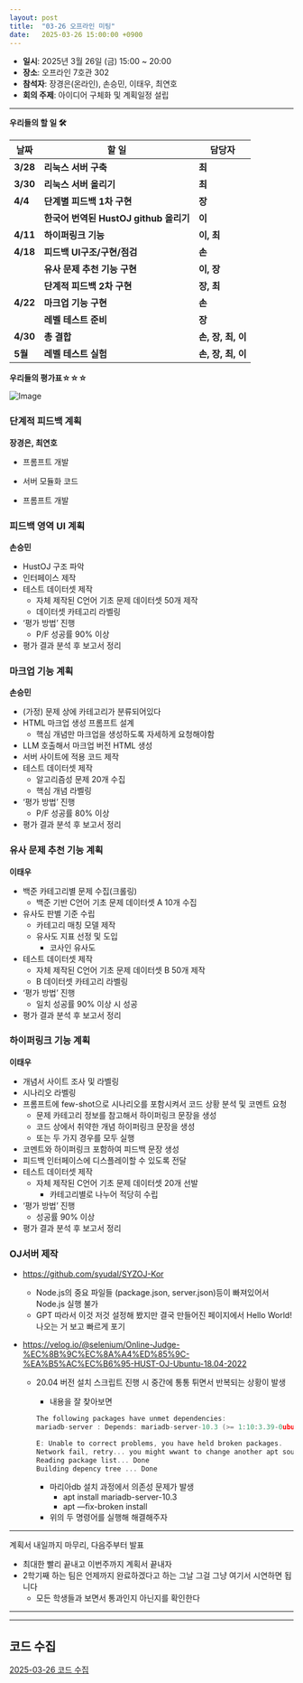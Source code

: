 ```yaml
---
layout: post
title:  "03-26 오프라인 미팅"
date:   2025-03-26 15:00:00 +0900
---
```


- **일시**: 2025년 3월 26일 (금) 15:00 ~ 20:00
- **장소**: 오프라인 7호관 302
- **참석자**: 장경은(온라인), 손승민, 이태우, 최연호
- **회의 주제**: 아이디어 구체화 및 계획일정 설립

---

**우리들의 할 일 🛠️**

| **날짜** | **할 일** | **담당자** |
| --- | --- | --- |
| **3/28** | **리눅스 서버 구축** | **최** |
| **3/30** | **리눅스 서버 올리기** | **최** |
| **4/4** | **단계별 피드백 1차 구현** | **장** |
|  | **한국어 번역된 HustOJ github 올리기** | **이** |
| **4/11** | **하이퍼링크 기능** | **이, 최**  |
| **4/18** | **피드백 UI구조/구현/점검** | **손** |
|  | **유사 문제 추천 기능 구현** | **이, 장** |
|  | **단계적 피드백 2차 구현** | **장, 최** |
| **4/22** | **마크업 기능 구현** | **손** |
|  | **레벨 테스트 준비** | **장** |
| **4/30** | **총 결합** | **손, 장, 최, 이** |
| **5월**  | **레벨 테스트 실험** | **손, 장, 최, 이** |

**우리들의 평가표☆☆☆**

![Image](https://github.com/user-attachments/assets/1a9632e3-726e-403b-9ce0-1342bb61c1be)

### 단계적 피드백 계획

**장경은, 최연호**

- 프롬프트 개발
- 서버 모듈화 코드

- 프롬프트 개발

### 피드백 영역 UI 계획

**손승민**

- HustOJ 구조 파악
- 인터페이스 제작
- 테스트 데이터셋 제작
    - 자체 제작된 C언어 기초 문제 데이터셋 50개 제작
    - 데이터셋 카테고리 라벨링
- ‘평가 방법’ 진행
    - P/F 성공률 90% 이상
- 평가 결과 분석 후 보고서 정리

### 마크업 기능 계획

**손승민**

- (가정) 문제 상에 카테고리가 분류되어있다
- HTML 마크업 생성 프롬프트 설계
    - 핵심 개념만 마크업을 생성하도록 자세하게 요청해야함
- LLM 호출해서 마크업 버전 HTML 생성
- 서버 사이트에 적용 코드 제작
- 테스트 데이터셋 제작
    - 알고리즘성 문제 20개 수집
    - 핵심 개념 라벨링
- ‘평가 방법’ 진행
    - P/F 성공률 80% 이상
- 평가 결과 분석 후 보고서 정리

### 유사 문제 추천 기능 계획

**이태우**

- 백준 카테고리별 문제 수집(크롤링)
    - 백준 기반 C언어 기초 문제 데이터셋 A 10개 수집
- 유사도 판별 기준 수립
    - 카테고리 매칭 모델 제작
    - 유사도 지표 선정 및 도입
        - 코사인 유사도
- 테스트 데이터셋 제작
    - 자체 제작된 C언어 기초 문제 데이터셋 B 50개 제작
    - B 데이터셋 카테고리 라벨링
- ‘평가 방법’ 진행
    - 일치 성공률 90% 이상 시 성공
- 평가 결과 분석 후 보고서 정리

### 하이퍼링크 기능 계획

**이태우**

- 개념서 사이트 조사 및 라벨링
- 시나리오 라벨링
- 프롬프트에 few-shot으로 시나리오를 포함시켜서 코드 상황 분석 및 코멘트 요청
    - 문제 카테고리 정보를 참고해서 하이퍼링크 문장을 생성
    - 코드 상에서 취약한 개념 하이퍼링크 문장을 생성
    - 또는 두 가지 경우를 모두 실행
- 코멘트와 하이퍼링크 포함하여 피드백 문장 생성
- 피드백 인터페이스에 디스플레이할 수 있도록 전달
- 테스트 데이터셋 제작
    - 자체 제작된 C언어 기초 문제 데이터셋 20개 선발
        - 카테고리별로 나누어 적당히 수립
- ‘평가 방법’ 진행
    - 성공률 90% 이상
- 평가 결과 분석 후 보고서 정리

### OJ서버 제작

- https://github.com/syudal/SYZOJ-Kor
    - Node.js의 중요 파일들 (package.json, server.json)등이 빠져있어서 Node.js 실행 불가
    - GPT 따라서 이것 저것 설정해 봤지만 결국 만들어진 페이지에서 Hello World! 나오는 거 보고 빠르게 포기

- https://velog.io/@selenium/Online-Judge-%EC%8B%9C%EC%8A%A4%ED%85%9C-%EA%B5%AC%EC%B6%95-HUST-OJ-Ubuntu-18.04-2022
    - 20.04 버전 설치 스크립트 진행 시 중간에 통통 튀면서 반복되는 상황이 발생
        - 내용을 잘 찾아보면
        
        ```c
        The following packages have unmet dependencies:
        mariadb-server : Depends: mariadb-server-10.3 (>= 1:10:3.39-0ubuntu0.20.04.2) but it is not going to be installed
        
        E: Unable to correct problems, you have held broken packages.
        Network fail, retry... you might wwant to change another apt source for install or you might need to add [univerese] [multiverse] to your /etc/apt/sources.list
        Reading package list... Done
        Building depency tree ... Done
        ```
        
        - 마리아db 설치 과정에서 의존성 문제가 발생
            - apt install mariadb-server-10.3
            - apt —fix-broken install
        - 위의 두 명령어를 실행해 해결해주자

---

계획서 내일까지 마무리, 다음주부터 발표

- 최대한 빨리 끝내고 이번주까지 계획서 끝내자
- 2학기째 하는 팀은 언제까지 완료하겠다고 하는 그날 그걸 그냥 여기서 시연하면 됩니다
    - 모든 학생들과 보면서 통과인지 아닌지를 확인한다

---

---

## 코드 수집

[2025-03-26 코드 수집](https://www.notion.so/2025-03-26-1c24378af66f80d3be40cfc984bec1ea?pvs=21)